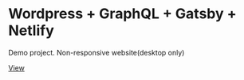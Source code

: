 <h1>Wordpress + GraphQL + Gatsby + Netlify</h1>
<p>Demo project. Non-responsive website(desktop only)</p> 
<a href="https://react-wp.ru/">View</a>
